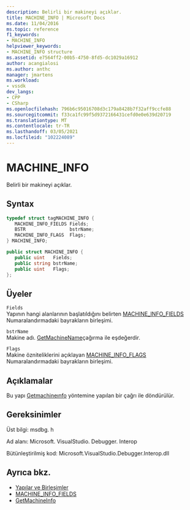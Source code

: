 ```yaml
---
description: Belirli bir makineyi açıklar.
title: MACHINE_INFO | Microsoft Docs
ms.date: 11/04/2016
ms.topic: reference
f1_keywords:
- MACHINE_INFO
helpviewer_keywords:
- MACHINE_INFO structure
ms.assetid: e7564ff2-00b5-4750-8fd5-dc1029a16912
author: acangialosi
ms.author: anthc
manager: jmartens
ms.workload:
- vssdk
dev_langs:
- CPP
- CSharp
ms.openlocfilehash: 796b6c95016708d3c179a8428b7f32aff9ccfe88
ms.sourcegitcommit: f33ca1fc99f5d9372166431cefd0e0e639d20719
ms.translationtype: MT
ms.contentlocale: tr-TR
ms.lasthandoff: 03/05/2021
ms.locfileid: "102224089"
---
```

# <a name="machine_info"></a>MACHINE_INFO
Belirli bir makineyi açıklar.

## <a name="syntax"></a>Syntax

```cpp
typedef struct tagMACHINE_INFO { 
   MACHINE_INFO_FIELDS Fields;
   BSTR                bstrName;
   MACHINE_INFO_FLAGS  Flags;
} MACHINE_INFO;
```

```csharp
public struct MACHINE_INFO { 
   public uint   Fields;
   public string bstrName;
   public uint   Flags;
};
```

## <a name="members"></a>Üyeler
 `Fields`\
 Yapının hangi alanlarının başlatıldığını belirten [MACHINE_INFO_FIELDS](../../../extensibility/debugger/reference/machine-info-fields.md) Numaralandırmadaki bayrakların birleşimi.

 `bstrName`\
 Makine adı. [GetMachineName](../../../extensibility/debugger/reference/idebugcoreserver2-getmachinename.md)çağırma ile eşdeğerdir.

 `Flags`\
 Makine özniteliklerini açıklayan [MACHINE_INFO_FLAGS](../../../extensibility/debugger/reference/machine-info-flags.md) Numaralandırmadaki bayrakların birleşimi.

## <a name="remarks"></a>Açıklamalar
 Bu yapı [Getmachineınfo](../../../extensibility/debugger/reference/idebugcoreserver2-getmachineinfo.md) yöntemine yapılan bir çağrı ile döndürülür.

## <a name="requirements"></a>Gereksinimler
 Üst bilgi: msdbg. h

 Ad alanı: Microsoft. VisualStudio. Debugger. Interop

 Bütünleştirilmiş kod: Microsoft.VisualStudio.Debugger.Interop.dll

## <a name="see-also"></a>Ayrıca bkz.
- [Yapılar ve Birleşimler](../../../extensibility/debugger/reference/structures-and-unions.md)
- [MACHINE_INFO_FIELDS](../../../extensibility/debugger/reference/machine-info-fields.md)
- [GetMachineInfo](../../../extensibility/debugger/reference/idebugcoreserver2-getmachineinfo.md)
